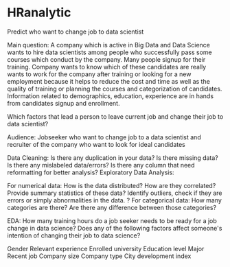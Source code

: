 # HRanalytic
Predict who want to change job to data scientist

Main question:
A company which is active in Big Data and Data Science wants to hire data scientists among people who successfully pass some courses which conduct by the company. Many people signup for their training. Company wants to know which of these candidates are really wants to work for the company after training or looking for a new employment because it helps to reduce the cost and time as well as the quality of training or planning the courses and categorization of candidates. Information related to demographics, education, experience are in hands from candidates signup and enrollment.

Which factors that lead a person to leave current job and change their job to data scientist?

Audience: Jobseeker who want to change job to a data scientist and recruiter of the company who want to look for ideal candidates

Data Cleaning:
Is there any duplication in your data?
Is there missing data?
Is there any mislabeled data/errors?
Is there any column that need reformatting for better analysis?
Exploratory Data Analysis:

For numerical data: How is the data distributed? How are they correlated? Provide summary statistics of these data? Identify outliers, check if they are errors or simply abnormalities in the data. ?
For categorical data: How many categories are there? Are there any difference between those categories?

EDA:
How many training hours do a job seeker needs to be ready for a job change in data science? Does any of the following factors affect someone's intention of changing their job to data science?

Gender
Relevant experience
Enrolled university
Education level
Major
Recent job
Company size
Company type
City development index
